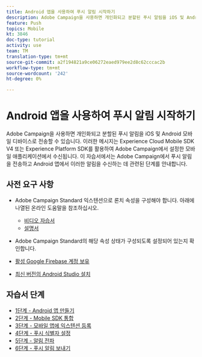 ```yaml
---
title: Android 앱을 사용하여 푸시 알림 시작하기
description: Adobe Campaign을 사용하면 개인화되고 분할된 푸시 알림을 iOS 및 Android 모바일 디바이스로 전송할 수 있습니다. 이러한 메시지는 Experience Cloud Mobile SDK V4 또는 Experience Platform SDK를 활용하여 Adobe Campaign에서 설정한 모바일 애플리케이션에서 수신됩니다. 이 자습서에서는 Adobe Campaign에서 푸시 알림을 전송하고 Android 앱에서 이러한 알림을 수신하는 데 관련된 단계를 안내합니다.
feature: Push
topics: Mobile
kt: 3846
doc-type: tutorial
activity: use
team: TM
translation-type: tm+mt
source-git-commit: a2f194821a9ce06272eaed979ee2d8c62cccac2b
workflow-type: tm+mt
source-wordcount: '242'
ht-degree: 0%

---
```


# Android 앱을 사용하여 푸시 알림 시작하기

Adobe Campaign을 사용하면 개인화되고 분할된 푸시 알림을 iOS 및 Android 모바일 디바이스로 전송할 수 있습니다.
이러한 메시지는 Experience Cloud Mobile SDK V4 또는 Experience Platform SDK를 활용하여 Adobe Campaign에서 설정한 모바일 애플리케이션에서 수신됩니다.
이 자습서에서는 Adobe Campaign에서 푸시 알림을 전송하고 Android 앱에서 이러한 알림을 수신하는 데 관련된 단계를 안내합니다.

## 사전 요구 사항

* Adobe Campaign Standard 익스텐션으로 론치 속성을 구성해야 합니다. 아래에 나열된 온라인 도움말을 참조하십시오.
   * [비디오 자습서](https://video.tv.adobe.com/v/26224?quality=12&captions=kor)
   * [설명서](https://docs.adobe.com/content/help/en/campaign-learn/campaign-standard-tutorials/communication-channels/mobile/configure-mobile-apps-using-aep-sdk.html)

* Adobe Campaign Standard의 해당 속성 상태가 구성되도록 설정되어 있는지 확인합니다.
* [활성 Google Firebase 계정 보유](https://firebase.google.com)
* [최신 버전의 Android Studio 설치](https://developer.android.com/studio)

## 자습서 단계

* [1단계 - Android 앱 만들기](/help/tutorial-push-notifications-android/create-android-app.md)
* [2단계 - Mobile SDK 통합](/help/tutorial-push-notifications-android/integrating-with-mobile-sdk.md)
* [3단계 - 모바일 앱에 익스텐션 등록](/help/tutorial-push-notifications-android/register-mobile-extensions.md)
* [4단계 - 푸시 식별자 설정](/help/tutorial-push-notifications-android/set-push-identifier.md)
* [5단계 - 알림 전파](/help/tutorial-push-notifications-android/propagate-notification.md)
* [6단계 - 푸시 알림 보내기](/help/tutorial-push-notifications-android/send-push-notification.md)
